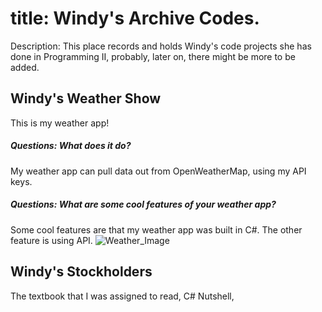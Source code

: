 # title: Windy's Archive Codes.
Description: This place records and holds Windy's code projects she has done in Programming II, probably, later on, there might be more to be added.


## Windy's Weather Show
This is my weather app! 

##### Questions: What does it do?
My weather app can pull data out from OpenWeatherMap, using my API keys.
##### Questions: What are some cool features of your weather app?
Some cool features are that my weather app was built in C#. The other feature is using API.
![Weather_Image](https://github.com/user-attachments/assets/bbaf9a31-b463-437b-a364-a7a7dd993039)    

## Windy's Stockholders
The textbook that I was assigned to read, C# Nutshell, 
